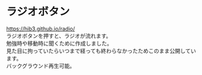 # ラジオボタン  
<https://hib3.github.io/radio/>  
ラジオボタンを押すと、ラジオが流れます。  
勉強時や移動時に聞くために作成しました。  
見た目に拘っていたらいつまで経っても終わらなかったためこのまま公開しています。  
バックグラウンド再生可能。  
